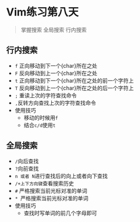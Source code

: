 # Vim练习第八天

> 掌握搜索 全局搜索 行内搜索

## 行内搜索

- `f` 正向移动到下一个{char}所在之处
- `F` 反向移动到上一个{char}所在之处
- `t` 正向移动到下一个{char}所在之处的前一个字符上
- `T` 反向移动到上一个{char}所在之处的后一个字符上
- `;` 重读上次的字符查找命令
- `,`反转方向查找上次的字符查找命令 
- 使用技巧
  - 移动的时候用`f`
  - 结合`c/d`使用`t`

## 全局搜索

- `/`向后查找
- `?`向前查找
- `n 或者 N`进行查找后的向上或者向下查找
- `/+上下方向键`查看搜索历史
- `#` 严格搜索当前光标对准的单词
- `* `严格搜索当前光标对准的单词
- 使用技巧
  - 查找时写单词的前几个字母即可

